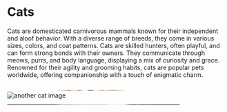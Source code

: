 # Cats

Cats are domesticated carnivorous mammals known for their independent and aloof behavior. With a diverse range of breeds, they come in various sizes, colors, and coat patterns. Cats are skilled hunters, often playful, and can form strong bonds with their owners. They communicate through meows, purrs, and body language, displaying a mix of curiosity and grace. Renowned for their agility and grooming habits, cats are popular pets worldwide, offering companionship with a touch of enigmatic charm.

<img src = "cat1.jpg" alt = "cat image" width = "400px" height = "1/1">
<img src = "cat2.avif" alt = "another cat image" width = "400px" height = "1/1">
<img src = "kitty-cat-kitten-pet.jpeg" alt = "kittens image" width = "400px" height = "1/1">
